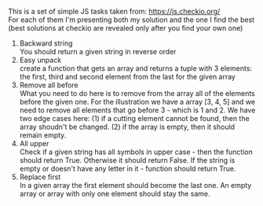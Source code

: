 This is a set of simple JS tasks taken from: https://js.checkio.org/ <br>
For each of them I'm presenting both my solution and the one I find the best (best solutions at checkio are revealed only after you find your own one)<br>
1. Backward string <br>
You should return a given string in reverse order <br>
2. Easy unpack <br>
create a function that gets an array and returns a tuple with 3 elements: the first, third and second element from the last for the given array
3. Remove all before <br>
What you need to do here is to remove from the array all of the elements before the given one.
For the illustration we have a array [3, 4, 5] and we need to remove all elements that go before 3 - which is 1 and 2.
We have two edge cases here: (1) if a cutting element cannot be found, then the array shoudn't be changed. (2) if the array is empty, then it should remain empty.
4. All upper <br>
Check if a given string has all symbols in upper case - then the function should return True. Otherwise it should return False. If the string is empty or doesn't have any letter in it - function should return True.
5. Replace first <br>
In a given array the first element should become the last one. An empty array or array with only one element should stay the same.
